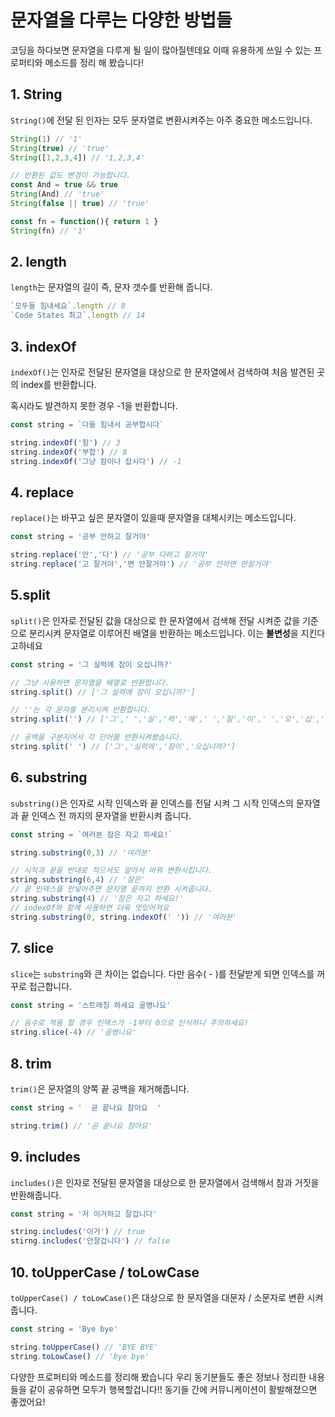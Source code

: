 # 문자열을 다루는 다양한 방법들

코딩을 하다보면 문자열을 다루게 될 일이 많아질텐데요 이때 유용하게 쓰일 수 있는 프로퍼티와 메소드를 정리 해 봤습니다! 

## 1. String

`String()`에 전달 된 인자는 모두 문자열로 변환시켜주는 아주 중요한 메소드입니다.

```jsx
String(1) // '1'
String(true) // 'true'
String([1,2,3,4]) // '1,2,3,4'

// 반환된 값도 변경이 가능합니다.
const And = true && true
String(And) // 'true'
String(false || true) // 'true'

const fn = function(){ return 1 }
String(fn) // '1'
```

## 2. length

`length`는 문자열의 길이 즉, 문자 갯수를 반환해 줍니다.

```jsx
`모두들 힘내세요`.length // 8
`Code States 최고`.length // 14
```

## 3. indexOf

`indexOf()`는 인자로 전달된 문자열을 대상으로 한 문자열에서 검색하여 처음 발견된 곳의 index를 반환합니다. 

혹시라도 발견하지 못한 경우 -1을 반환합니다.

```jsx
const string = `다들 힘내서 공부합시다`

string.indexOf('힘') // 3
string.indexOf('부합') // 8
string.indexOf('그냥 잠이나 잡시다') // -1
```

## 4. replace

`replace()`는 바꾸고 싶은 문자열이 있을때 문자열을 대체시키는 메소드입니다.

```jsx
const string = '공부 안하고 잘거야'

string.replace('안','다') // '공부 다하고 잘거야'
string.replace('고 잘거야','면 안잘거야') // '공부 안하면 안잘거야'
```

## 5.split

`split()`은 인자로 전달된 값을 대상으로 한 문자열에서 검색해 전달 시켜준 값을 기준으로 분리시켜 문자열로 이루어진 배열을 반환하는 메소드입니다. 이는 **불변성**을 지킨다고하네요

```jsx
const string = '그 실력에 잠이 오십니까?'

// 그냥 사용하면 문자열을 배열로 반환합니다.
string.split() // ['그 실력에 잠이 오십니까?']

// ''는 각 문자를 분리시켜 반환합니다.
string.split('') // ['그',' ','실','력','에',' ','잠','이',' ','오','십','니','까','?',]

// 공백을 구분지어서 각 단어를 반환시켜봤습니다.
string.split(' ') // ['그','실력에','잠이','오십니까?']
```

## 6. substring

`substring()`은 인자로 시작 인덱스와 끝 인덱스를 전달 시켜 그 시작 인덱스의 문자열과 끝 인덱스 전 까지의 문자열을 반환시켜 줍니다.

```jsx
const string = `여러분 잠은 자고 하세요!`

string.substring(0,3) // '여러분'

// 시작과 끝을 반대로 적으셔도 알아서 바꿔 변환시킵니다.
string.substring(6,4) // '잠은'
// 끝 인덱스를 안넣어주면 문자열 끝까지 반환 시켜줍니다.
string.substring(4) // '잠은 자고 하세요!'
// indexOf와 함께 사용하면 더욱 멋있어져요
string.substring(0, string.indexOf(' ')) // '여러분'
```

## 7. slice

`slice`는 `substring`와 큰 차이는 없습니다. 다만 음수( - )를 전달받게 되면 인덱스를 꺼꾸로 접근합니다.

```jsx
const string = '스트레칭 하세요 골병나요'

// 음수로 적용 할 경우 인덱스가 -1부터 0으로 인식하니 주의하세요! 
string.slice(-4) // '골병나요'
```

## 8. trim

`trim()`은 문자열의 양쪽 끝 공백을 제거해줍니다.

```jsx
const string = '  곧 끝나요 참아요  ' 

string.trim() // '곧 끝나요 참아요'
```

## 9. includes

`includes()`은 인자로 전달된 문자열을 대상으로 한 문자열에서 검색해서 참과 거짓을 반환해줍니다.

```jsx
const string = '저 이거하고 잘겁니다'

string.includes('이거') // true
stirng.includes('안잘겁니다') // false 
```

## 10. toUpperCase / toLowCase

`toUpperCase() / toLowCase()`은 대상으로 한 문자열을 대문자 / 소문자로 변환 시켜줍니다.

```jsx
const string = 'Bye bye'

string.toUpperCase() // 'BYE BYE'
string.toLowCase() // 'bye bye'
```

다양한 프로퍼티와 메소드를 정리해 봤습니다 우리 동기분들도 좋은 정보나 정리한 내용들을 같이 공유하면  모두가 행복할겁니다!! 동기들 간에 커뮤니케이션이 활발해졌으면 좋겠어요!